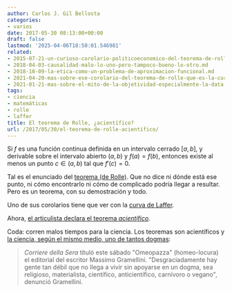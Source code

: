 ```yaml
---
author: Carlos J. Gil Bellosta
categories:
- varios
date: 2017-05-30 08:13:00+00:00
draft: false
lastmod: '2025-04-06T18:50:01.546981'
related:
- 2015-07-21-un-curioso-corolario-politicoeconomico-del-teorema-de-rolle.md
- 2018-04-03-causalidad-malo-lo-uno-pero-tampoco-bueno-lo-otro.md
- 2018-10-09-la-etica-como-un-problema-de-aproximacion-funcional.md
- 2021-04-20-mas-sobre-ese-corolario-del-teorema-de-rolle-que-es-la-curva-de-laffer.md
- 2021-01-21-mas-sobre-el-mito-de-la-objetividad-especialmente-la-data-driven.md
tags:
- ciencia
- matemáticas
- rolle
- laffer
title: El teorema de Rolle, ¿acientífico?
url: /2017/05/30/el-teorema-de-rolle-acientifico/
---
```


Si $f$ es una función continua definida en un intervalo cerrado $[a, b]$, y derivable sobre el intervalo abierto $(a, b)$ y $f(a) = f(b)$, entonces existe al menos un punto $c \in (a, b)$ tal que $f'(c) = 0$.

Tal es el enunciado del [teorema (de Rolle)](https://es.wikipedia.org/wiki/Teorema_de_Rolle). Que no dice ni dónde está ese punto, ni cómo encontrarlo ni cómo de complicado podría llegar a resultar. Pero es un teorema, con su demostración y todo.

Uno de sus corolarios tiene que ver con la [curva de Laffer](https://en.wikipedia.org/wiki/Laffer_curve).

Ahora, [el articulista declara el teorema _acientífico_](http://economia.elpais.com/economia/2017/05/28/actualidad/1495988655_587401.html).

Coda: corren malos tiempos para la ciencia. Los teoremas son acientíficos y [la ciencia, según el mismo medio, uno de tantos dogmas](http://elpais.com/elpais/2017/05/27/mamas_papas/1495900076_089561.html):

>_Corriere della Sera_ tituló este sábado "Omeopazza" (homeo-locura) el editorial del escritor Massimo Gramellini. "Desgraciadamente hay gente tan débil que no llega a vivir sin apoyarse en un dogma, sea religioso, materialista, científico, anticientífico, carnívoro o vegano", denunció Gramellini.